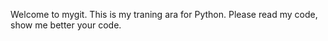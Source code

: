 Welcome to mygit.
This is my traning ara for Python.
Please read my code, show me better your code.
